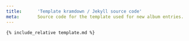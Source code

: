 ```yaml
---
title:      'Template kramdown / Jekyll source code'
meta:       Source code for the template used for new album entries.
---
```


```markdown
{% include_relative template.md %}
```
